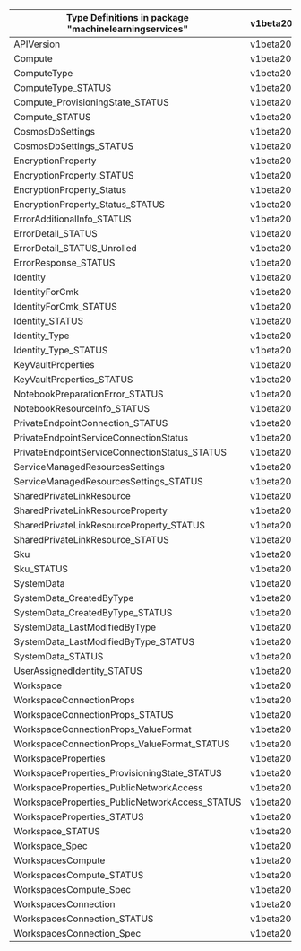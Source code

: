 | Type Definitions in package "machinelearningservices" | v1beta20210701 |
|-------------------------------------------------------|----------------|
| APIVersion                                            | v1beta20210701 |
| Compute                                               | v1beta20210701 |
| ComputeType                                           | v1beta20210701 |
| ComputeType_STATUS                                    | v1beta20210701 |
| Compute_ProvisioningState_STATUS                      | v1beta20210701 |
| Compute_STATUS                                        | v1beta20210701 |
| CosmosDbSettings                                      | v1beta20210701 |
| CosmosDbSettings_STATUS                               | v1beta20210701 |
| EncryptionProperty                                    | v1beta20210701 |
| EncryptionProperty_STATUS                             | v1beta20210701 |
| EncryptionProperty_Status                             | v1beta20210701 |
| EncryptionProperty_Status_STATUS                      | v1beta20210701 |
| ErrorAdditionalInfo_STATUS                            | v1beta20210701 |
| ErrorDetail_STATUS                                    | v1beta20210701 |
| ErrorDetail_STATUS_Unrolled                           | v1beta20210701 |
| ErrorResponse_STATUS                                  | v1beta20210701 |
| Identity                                              | v1beta20210701 |
| IdentityForCmk                                        | v1beta20210701 |
| IdentityForCmk_STATUS                                 | v1beta20210701 |
| Identity_STATUS                                       | v1beta20210701 |
| Identity_Type                                         | v1beta20210701 |
| Identity_Type_STATUS                                  | v1beta20210701 |
| KeyVaultProperties                                    | v1beta20210701 |
| KeyVaultProperties_STATUS                             | v1beta20210701 |
| NotebookPreparationError_STATUS                       | v1beta20210701 |
| NotebookResourceInfo_STATUS                           | v1beta20210701 |
| PrivateEndpointConnection_STATUS                      | v1beta20210701 |
| PrivateEndpointServiceConnectionStatus                | v1beta20210701 |
| PrivateEndpointServiceConnectionStatus_STATUS         | v1beta20210701 |
| ServiceManagedResourcesSettings                       | v1beta20210701 |
| ServiceManagedResourcesSettings_STATUS                | v1beta20210701 |
| SharedPrivateLinkResource                             | v1beta20210701 |
| SharedPrivateLinkResourceProperty                     | v1beta20210701 |
| SharedPrivateLinkResourceProperty_STATUS              | v1beta20210701 |
| SharedPrivateLinkResource_STATUS                      | v1beta20210701 |
| Sku                                                   | v1beta20210701 |
| Sku_STATUS                                            | v1beta20210701 |
| SystemData                                            | v1beta20210701 |
| SystemData_CreatedByType                              | v1beta20210701 |
| SystemData_CreatedByType_STATUS                       | v1beta20210701 |
| SystemData_LastModifiedByType                         | v1beta20210701 |
| SystemData_LastModifiedByType_STATUS                  | v1beta20210701 |
| SystemData_STATUS                                     | v1beta20210701 |
| UserAssignedIdentity_STATUS                           | v1beta20210701 |
| Workspace                                             | v1beta20210701 |
| WorkspaceConnectionProps                              | v1beta20210701 |
| WorkspaceConnectionProps_STATUS                       | v1beta20210701 |
| WorkspaceConnectionProps_ValueFormat                  | v1beta20210701 |
| WorkspaceConnectionProps_ValueFormat_STATUS           | v1beta20210701 |
| WorkspaceProperties                                   | v1beta20210701 |
| WorkspaceProperties_ProvisioningState_STATUS          | v1beta20210701 |
| WorkspaceProperties_PublicNetworkAccess               | v1beta20210701 |
| WorkspaceProperties_PublicNetworkAccess_STATUS        | v1beta20210701 |
| WorkspaceProperties_STATUS                            | v1beta20210701 |
| Workspace_STATUS                                      | v1beta20210701 |
| Workspace_Spec                                        | v1beta20210701 |
| WorkspacesCompute                                     | v1beta20210701 |
| WorkspacesCompute_STATUS                              | v1beta20210701 |
| WorkspacesCompute_Spec                                | v1beta20210701 |
| WorkspacesConnection                                  | v1beta20210701 |
| WorkspacesConnection_STATUS                           | v1beta20210701 |
| WorkspacesConnection_Spec                             | v1beta20210701 |
